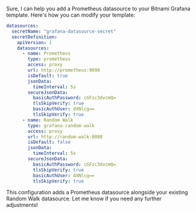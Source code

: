 Sure, I can help you add a Prometheus datasource to your Bitnami Grafana template. Here's how you can modify your template:

```yaml
datasources:
  secretName: "grafana-datasource-secret"
  secretDefinition:
    apiVersion: 1
    datasources:
      - name: Prometheus
        type: prometheus
        access: proxy
        url: http://prometheus:9090
        isDefault: true
        jsonData:
          timeInterval: 5s
        secureJsonData:
          basicAuthPassword: cGFzc3dvcmQ=
          tlsSkipVerify: true
          basicAuthUser: dXNlcg==
          tlsSkipVerify: true
      - name: Random Walk
        type: grafana-random-walk
        access: proxy
        url: http://random-walk:8080
        isDefault: false
        jsonData:
          timeInterval: 5s
        secureJsonData:
          basicAuthPassword: cGFzc3dvcmQ=
          tlsSkipVerify: true
          basicAuthUser: dXNlcg==
          tlsSkipVerify: true
```

This configuration adds a Prometheus datasource alongside your existing Random Walk datasource. Let me know if you need any further adjustments!